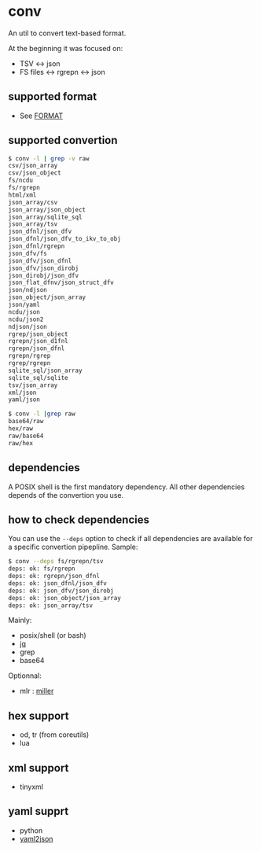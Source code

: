
# conv

An util to convert text-based format.

At the beginning it was focused on:
- TSV <-> json
- FS files <-> rgrepn <-> json


## supported format

- See [FORMAT](./FORMAT.md)

## supported convertion


```sh
$ conv -l | grep -v raw
csv/json_array
csv/json_object
fs/ncdu
fs/rgrepn
html/xml
json_array/csv
json_array/json_object
json_array/sqlite_sql
json_array/tsv
json_dfnl/json_dfv
json_dfnl/json_dfv_to_ikv_to_obj
json_dfnl/rgrepn
json_dfv/fs
json_dfv/json_dfnl
json_dfv/json_dirobj
json_dirobj/json_dfv
json_flat_dfnv/json_struct_dfv
json/ndjson
json_object/json_array
json/yaml
ncdu/json
ncdu/json2
ndjson/json
rgrep/json_object
rgrepn/json_d1fnl
rgrepn/json_dfnl
rgrepn/rgrep
rgrep/rgrepn
sqlite_sql/json_array
sqlite_sql/sqlite
tsv/json_array
xml/json
yaml/json
```

```sh
$ conv -l |grep raw
base64/raw
hex/raw
raw/base64
raw/hex
```

## dependencies

A POSIX shell is the first mandatory dependency.
All other dependencies depends of the convertion you use.

## how to check dependencies

You can use the `--deps` option to check if all dependencies are available for a specific convertion pipepline.
Sample:
```sh
$ conv --deps fs/rgrepn/tsv
deps: ok: fs/rgrepn
deps: ok: rgrepn/json_dfnl
deps: ok: json_dfnl/json_dfv
deps: ok: json_dfv/json_dirobj
deps: ok: json_object/json_array
deps: ok: json_array/tsv
```

Mainly:

- posix/shell (or bash)
- [jq](https://stedolan.github.io/jq/)
- grep
- base64

Optionnal:
- mlr : [miller](https://miller.readthedocs.io/)

## hex support
- od, tr (from coreutils)
- lua

## xml support

- tinyxml


## yaml supprt

- python
- [yaml2json]()
